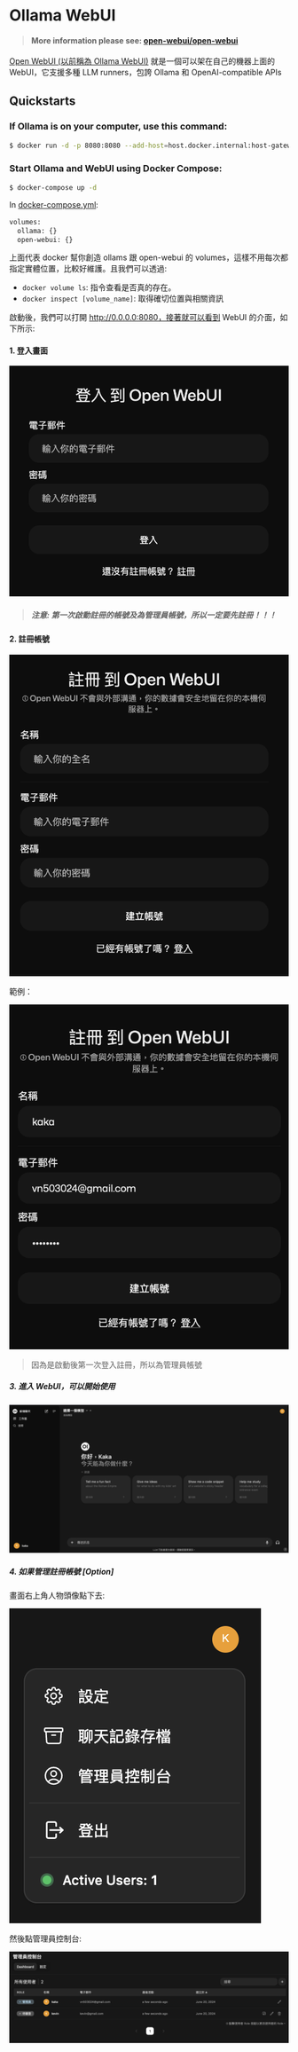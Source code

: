 # Ollama WebUI

> ####  More information please see: [open-webui/open-webui ](https://github.com/open-webui/open-webui)

[Open WebUI (以前稱為 Ollama WebUI)](https://github.com/open-webui/open-webui/tree/main) 就是一個可以架在自己的機器上面的 WebUI，它支援多種 LLM runners，包誇 Ollama 和 OpenAI-compatible APIs

## Quickstarts

### If Ollama is on your computer, use this command:

```sh
$ docker run -d -p 8080:8080 --add-host=host.docker.internal:host-gateway -v open-webui:/app/backend/data --name open-webui --restart always ghcr.io/open-webui/open-webui:main
```
### Start Ollama and WebUI using Docker Compose:

```sh
$ docker-compose up -d
```

In [docker-compose.yml](./docker-compose.yaml):

```
volumes:
  ollama: {}
  open-webui: {}
```

上面代表 docker 幫你創造 ollams 跟 open-webui 的 volumes，這樣不用每次都指定實體位置，比較好維護。且我們可以透過:

- ``docker volume ls``: 指令查看是否真的存在。
- ``docker inspect [volume_name]``: 取得確切位置與相關資訊


啟動後，我們可以打開 http://0.0.0.0:8080，接著就可以看到 WebUI 的介面，如下所示:

#### 1. 登入畫面

![](./images/webui_login.png)

> ##### 注意: 第一次啟動註冊的帳號及為管理員帳號，所以一定要先註冊！！！
>

#### 2. 註冊帳號

![](./images/webui_signup.png)

範例：

![](./images/webui_signup_2.png)

> 因為是啟動後第一次登入註冊，所以為管理員帳號

##### 3. 進入 WebUI，可以開始使用

![](./images/webui.png)


##### 4. 如果管理註冊帳號 [Option]

畫面右上角人物頭像點下去:

![](./images/webui_auth.png)

然後點管理員控制台:

![](./images/webui_auth_2.png)
